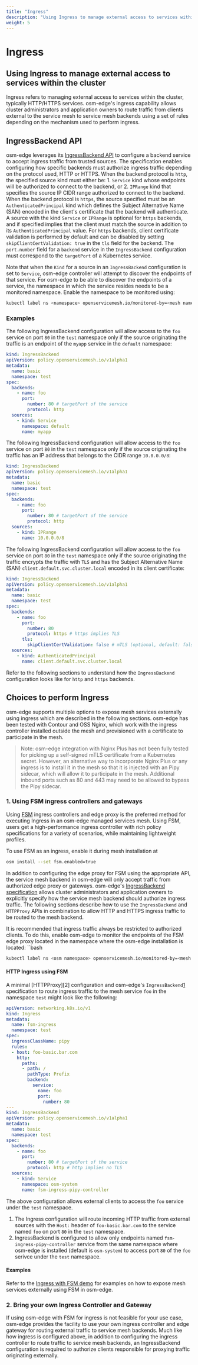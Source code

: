 ```yaml
---
title: "Ingress"
description: "Using Ingress to manage external access to services within the cluster"
weight: 5
---
```


# Ingress

## Using Ingress to manage external access to services within the cluster

Ingress refers to managing external access to services within the cluster, typically HTTP/HTTPS services. osm-edge's ingress capability allows cluster administrators and application owners to route traffic from clients external to the service mesh to service mesh backends using a set of rules depending on the mechanism used to perform ingress.

## IngressBackend API

osm-edge leverages its [IngressBackend API][1] to configure a backend service to accept ingress traffic from trusted sources. The specification enables configuring how specific backends must authorize ingress traffic depending on the protocol used, HTTP or HTTPS. When the backend protocol is `http`, the specified source kind must either be: 1. `Service` kind whose endpoints will be authorized to connect to the backend, or 2. `IPRange` kind that specifies the source IP CIDR range authorized to connect to the backend. When the backend protocol is `https`, the source specified must be an `AuthenticatedPrincipal` kind which defines the Subject Alternative Name (SAN) encoded in the client's certificate that the backend will authenticate. A source with the kind `Service` or `IPRange` is optional for `https` backends, and if specified implies that the client must match the source in addition to its `AuthenticatedPrincipal` value. For `https` backends, client certificate validation is performed by default and can be disabled by setting `skipClientCertValidation: true` in the `tls` field for the backend. The `port.number` field for a `backend` service in the `IngressBackend` configuration must correspond to the `targetPort` of a Kubernetes service.

Note that when the `Kind` for a source in an `IngressBackend` configuration is set to `Service`, osm-edge controller will attempt to discover the endpoints of that service. For osm-edge to be able to discover the endpoints of a service, the namespace in which the service resides needs to be a monitored namespace. Enable the namespace to be monitored using:

```bash
kubectl label ns <namespace> openservicemesh.io/monitored-by=<mesh name>
```

### Examples

The following IngressBackend configuration will allow access to the `foo` service on port `80` in the `test` namespace only if the source originating the traffic is an endpoint of the `myapp` service in the `default` namespace:
```yaml
kind: IngressBackend
apiVersion: policy.openservicemesh.io/v1alpha1
metadata:
  name: basic
  namespace: test
spec:
  backends:
    - name: foo
      port:
        number: 80 # targetPort of the service
        protocol: http
  sources:
    - kind: Service
      namespace: default
      name: myapp
```

The following IngressBackend configuration will allow access to the `foo` service on port `80` in the `test` namespace only if the source originating the traffic has an IP address that belongs to the CIDR range `10.0.0.0/8`:
```yaml
kind: IngressBackend
apiVersion: policy.openservicemesh.io/v1alpha1
metadata:
  name: basic
  namespace: test
spec:
  backends:
    - name: foo
      port:
        number: 80 # targetPort of the service
        protocol: http
  sources:
    - kind: IPRange
      name: 10.0.0.0/8
```

The following IngressBackend configuration will allow access to the `foo` service on port `80` in the `test` namespace only if the source originating the traffic encrypts the traffic with `TLS` and has the Subject Alternative Name (SAN) `client.default.svc.cluster.local` encoded in its client certificate:
```yaml
kind: IngressBackend
apiVersion: policy.openservicemesh.io/v1alpha1
metadata:
  name: basic
  namespace: test
spec:
  backends:
    - name: foo
      port:
        number: 80
        protocol: https # https implies TLS
      tls:
        skipClientCertValidation: false # mTLS (optional, default: false)
  sources:
    - kind: AuthenticatedPrincipal
      name: client.default.svc.cluster.local
```

Refer to the following sections to understand how the `IngressBackend` configuration looks like for `http` and `https` backends.

## Choices to perform Ingress

osm-edge supports multiple options to expose mesh services externally using ingress which are described in the following sections. osm-edge has been tested with Contour and OSS Nginx, which work with the ingress controller installed outside the mesh and provisioned with a certificate to participate in the mesh.

> Note: osm-edge integration with Nginx Plus has not been fully tested for picking up a self-signed mTLS certificate from a Kubernetes secret. However, an alternative way to incorporate Nginx Plus or any ingress is to install it in the mesh so that it is injected with an Pipy sidecar, which will allow it to participate in the mesh. Additional inbound ports such as 80 and 443 may need to be allowed to bypass the Pipy sidecar.

### 1. Using FSM ingress controllers and gateways

Using [FSM](https://github.com/flomesh-io/fsm) ingress controllers and edge proxy is the preferred method for executing Ingress in an osm-edge managed services mesh. Using FSM, users get a high-performance ingress controller with rich policy specifications for a variety of scenarios, while maintaining lightweight profiles.

To use FSM as an ingress, enable it during mesh installation at

```bash
osm install --set fsm.enabled=true
```

In addition to configuring the edge proxy for FSM using the appropriate API, the service mesh backend in osm-edge will only accept traffic from authorized edge proxy or gateways. osm-edge's [IngressBackend specification][1] allows cluster administrators and application owners to explicitly specify how the service mesh backend should authorize ingress traffic. The following sections describe how to use the `IngressBackend` and `HTTPProxy` APIs in combination to allow HTTP and HTTPS ingress traffic to be routed to the mesh backend.

It is recommended that ingress traffic always be restricted to authorized clients. To do this, enable osm-edge to monitor the endpoints of the FSM edge proxy located in the namespace where the osm-edge installation is located: ``bash

```bash
kubectl label ns <osm namespace> openservicemesh.io/monitored-by=<mesh name>
```

#### HTTP Ingress using FSM

A minimal [HTTPProxy][2] configuration and osm-edge's `IngressBackend`[1] specification to route ingress traffic to the mesh service `foo` in the namespace `test` might look like the following:

```yaml
apiVersion: networking.k8s.io/v1
kind: Ingress
metadata:
  name: fsm-ingress
  namespace: test
spec:
  ingressClassName: pipy
  rules:
  - host: foo-basic.bar.com
    http:
      paths:
      - path: /
        pathType: Prefix
        backend:
          service:
            name: foo
            port:
              number: 80
---
kind: IngressBackend
apiVersion: policy.openservicemesh.io/v1alpha1
metadata:
  name: basic
  namespace: test
spec:
  backends:
    - name: foo
      port:
        number: 80 # targetPort of the service
        protocol: http # http implies no TLS
  sources:
    - kind: Service
      namespace: osm-system
      name: fsm-ingress-pipy-controller
```

The above configuration allows external clients to access the `foo` service under the `test` namespace.

1. The Ingress configuration will route incoming HTTP traffic from external sources with the `Host:` header of `foo-basic.bar.com` to the service named `foo` on port `80` in the `test` namespace.
2. IngressBackend is configured to allow only endpoints named `fsm-ingress-pipy-controller` service from the same namespace where osm-edge is installed (default is `osm-system`) to access port `80` of the `foo` serivce under the `test` namespace.

#### Examples

Refer to the [Ingress with FSM demo](/docs/demos/ingress_fsm) for examples on how to expose mesh services externally using FSM in osm-edge.

### 2. Bring your own Ingress Controller and Gateway

If using osm-edge with FSM for ingress is not feasible for your use case, osm-edge provides the facility to use your own ingress controller and edge gateway for routing external traffic to service mesh backends. Much like how ingress is configured above, in addition to configuring the ingress controller to route traffic to service mesh backends, an IngressBackend configuration is required to authorize clients responsible for proxying traffic originating externally.

[1]: /docs/api_reference/policy/v1alpha1/#policy.openservicemesh.io/v1alpha1.IngressBackendSpec